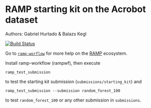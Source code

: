 # RAMP starting kit on the Acrobot dataset

Authors: Gabriel Hurtado & Balazs Kegl

[![Build Status](https://travis-ci.org/ramp-kits/boston_housing.svg?branch=master)](https://travis-ci.org/ramp-kits/boston_housing)

Go to [`ramp-worflow`](https://github.com/paris-saclay-cds/ramp-workflow) for more help on the [RAMP](http:www.ramp.studio) ecosystem.

Install ramp-workflow (rampwf), then execute

```
ramp_test_submission
```

to test the starting kit submission (`submissions/starting_kit`) and

```
ramp_test_submission --submission random_forest_100
```

to test `random_forest_100` or any other submission in `submissions`.
